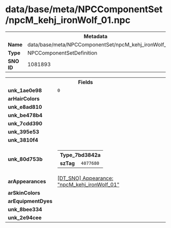 <h1>data/base/meta/NPCComponentSet/npcM_kehj_ironWolf_01.npc</h1><table><tr><th colspan="100%">Metadata</th></tr><tr><td><b>Name</b></td><td>data/base/meta/NPCComponentSet/npcM_kehj_ironWolf_01.npc</td></tr><tr><td><b>Type</b></td><td>NPCComponentSetDefinition</td></tr><tr><td><b>SNO ID</b></td><td>1081893</td></tr></table>

<table><tr><th colspan="100%">Fields</th></tr><tr><td><b>unk_1ae0e98</b></td><td><code>0</code></td></tr><tr><td><b>arHairColors</b></td><td></td></tr><tr><td><b>unk_e8ad810</b></td><td></td></tr><tr><td><b>unk_be478b4</b></td><td></td></tr><tr><td><b>unk_7cdd390</b></td><td>



</td></tr><tr><td><b>unk_395e53</b></td><td></td></tr><tr><td><b>unk_3810f4</b></td><td></td></tr><tr><td><b>unk_80d753b</b></td><td><table><tr><th colspan="100%">Type_7bd3842a</th></tr><tr><td><b>szTag</b></td><td><code>4077680</code></td></tr></table>

</td></tr><tr><td><b>arAppearances</b></td><td><a href="..\Appearance\npcM_kehj_ironWolf_01.app">[DT_SNO] Appearance: "npcM_kehj_ironWolf_01"</a>
</td></tr><tr><td><b>arSkinColors</b></td><td></td></tr><tr><td><b>arEquipmentDyes</b></td><td></td></tr><tr><td><b>unk_8bee334</b></td><td>



</td></tr><tr><td><b>unk_2e94cee</b></td><td></td></tr></table>

